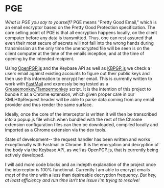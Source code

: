 # PGE
*What is PGE you say to yourself?* PGE means "Pretty Good Email," which is an email encryptor based on the Pretty Good Protection specification. The core selling point of PGE is that all encryption happens locally, on the client computer before any data is transmitted. Thus, one can rest assured that even their most secure of secrets will not fall into the wrong hands during transmission as the only time the unencrypted file will be seen is on the client computer at the time of the emails inception, and at the time of opening by the intended recipient.

Using [OpenPGP.js](http://openpgpjs.org/) and the Keybase API as well as [KBPGP.js](https://keybase.io/kbpgp) we check a users email against existing accounts to figure out their public keys and then use this information to encrypt her email. This is currently written to work with [FastMail](http://fastmail.fm) and expressly being tested as a [Greasemonkey/Tampermonkey](http://www.greasespot.net/) script. It is the intention of this project to bundle it as a Chrome extension, which given proper care in our XMLHttpRequest header will be able to parse data coming from any email provider and thus render the same surface.

Ideally, once the core of the interceptor is written it will then be transcribed into a popup.js file which when bundled with the rest of the Chrome extension configuration files can then be downloaded, compiled locally and imported as a Chrome extension via the dev tools. 

State of development-- the request handler has been written and works exceptionally with Fastmail in Chrome. It is the encryption and decryption of the body via the Keybase API, as well as OpenPGP.js, that is currently being actively developed.

I will add more code blocks and an indepth explanation of the project once the interceptor is 100% functional. Currently I am able to encrypt emails *most* of the time with a less than desireable decryption frequency. *But hey, at least efficiency and run time isn't the issue I'm trying to resolve!* 
